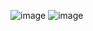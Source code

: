 ![image](https://github.com/ImQuin/ImQuin/assets/146703141/77177a24-ff5d-449f-8a3a-0381eded32bb)
![image](https://github.com/ImQuin/ImQuin/assets/146703141/eef8ae52-0b3b-4023-a0a9-18fbb7a34de9)
